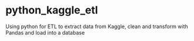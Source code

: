 # python_kaggle_etl
Using python for ETL  to extract data from Kaggle, clean and transform with Pandas and load into a database
